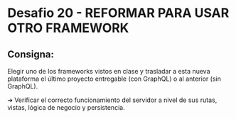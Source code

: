# Desafio 20 - REFORMAR PARA USAR OTRO FRAMEWORK

## Consigna: 
Elegir uno de los frameworks vistos en clase y trasladar a esta nueva plataforma el último proyecto entregable (con GraphQL) o al anterior (sin GraphQL).

➔ Verificar el correcto funcionamiento del servidor a nivel de sus rutas, vistas, lógica de negocio y 
persistencia.